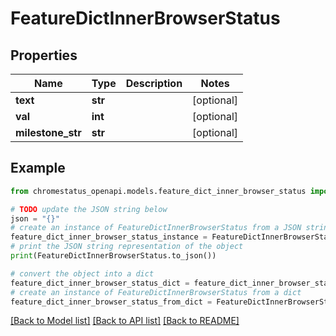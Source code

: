 # FeatureDictInnerBrowserStatus


## Properties

Name | Type | Description | Notes
------------ | ------------- | ------------- | -------------
**text** | **str** |  | [optional] 
**val** | **int** |  | [optional] 
**milestone_str** | **str** |  | [optional] 

## Example

```python
from chromestatus_openapi.models.feature_dict_inner_browser_status import FeatureDictInnerBrowserStatus

# TODO update the JSON string below
json = "{}"
# create an instance of FeatureDictInnerBrowserStatus from a JSON string
feature_dict_inner_browser_status_instance = FeatureDictInnerBrowserStatus.from_json(json)
# print the JSON string representation of the object
print(FeatureDictInnerBrowserStatus.to_json())

# convert the object into a dict
feature_dict_inner_browser_status_dict = feature_dict_inner_browser_status_instance.to_dict()
# create an instance of FeatureDictInnerBrowserStatus from a dict
feature_dict_inner_browser_status_from_dict = FeatureDictInnerBrowserStatus.from_dict(feature_dict_inner_browser_status_dict)
```
[[Back to Model list]](../README.md#documentation-for-models) [[Back to API list]](../README.md#documentation-for-api-endpoints) [[Back to README]](../README.md)


